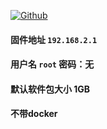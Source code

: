 [![Github](https://img.shields.io/badge/Release文件可在国内加速站下载-FC7C0D?logo=github&logoColor=fff&labelColor=000&style=for-the-badge)](https://wkdaily.cpolar.top/archives/1) 
#### 固件地址 `192.168.2.1`
#### 用户名 `root` 密码：无
#### 默认软件包大小 1GB 
#### 不带docker
